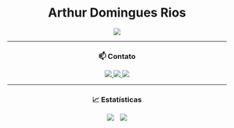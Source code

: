 <h1 align="center">Arthur Domingues Rios</h1>

<p align="center">
  <img src="https://img.shields.io/badge/Ciência%20da%20Computação%20-%20USP-003366?style=for-the-badge&logo=academia&logoColor=white&labelColor=002244"/>
</p>

---

<h3 align="center">📫 Contato</h3>

<p align="center">
  <a href="mailto:arthur@email.com">
    <img src="https://img.shields.io/badge/Email-002244?style=for-the-badge&logo=gmail&logoColor=white"/>
  </a>
  <a href="https://www.linkedin.com/in/seu-usuario">
    <img src="https://img.shields.io/badge/LinkedIn-003366?style=for-the-badge&logo=linkedin&logoColor=white"/>
  </a>
  <a href="https://github.com/arthurrios">
    <img src="https://img.shields.io/badge/GitHub-002244?style=for-the-badge&logo=github&logoColor=white"/>
  </a>
</p>

---

<h3 align="center">📈 Estatísticas</h3>

<p align="center">
  <img src="https://github-readme-stats.vercel.app/api?username=arthurrios&show_icons=true&theme=blueberry&hide_title=true&count_private=true" style="margin-right: 10px;" />
  <img src="https://github-readme-stats.vercel.app/api/top-langs/?username=arthurrios&layout=compact&theme=blueberry" />
</p>
